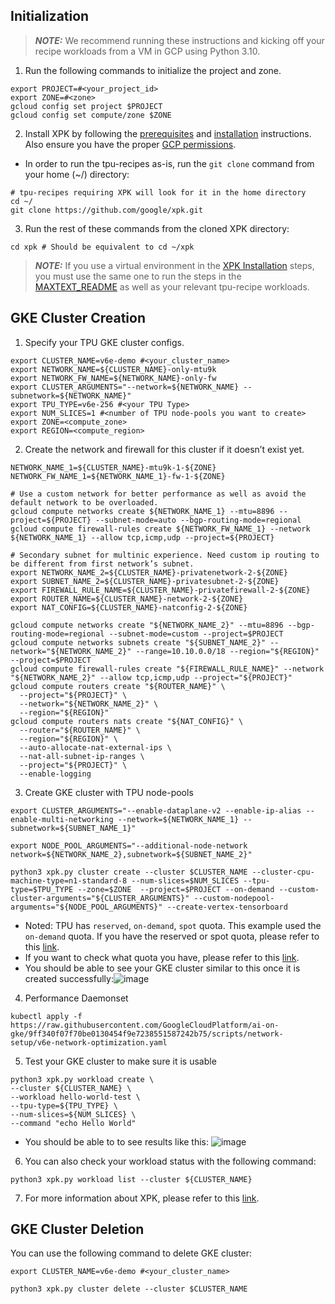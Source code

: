 ## Initialization

> **_NOTE:_** We recommend running these instructions and kicking off your recipe 
workloads from a VM in GCP using Python 3.10.

1. Run the following commands to initialize the project and zone.
```shell
export PROJECT=#<your_project_id>
export ZONE=#<zone>
gcloud config set project $PROJECT
gcloud config set compute/zone $ZONE
```

2. Install XPK by following the [prerequisites](https://github.com/AI-Hypercomputer/xpk?tab=readme-ov-file#prerequisites) and [installation](https://github.com/AI-Hypercomputer/xpk?tab=readme-ov-file#installation) 
instructions. Also ensure you have the proper [GCP permissions](https://github.com/AI-Hypercomputer/xpk?tab=readme-ov-file#installation).

* In order to run the tpu-recipes as-is, run the `git clone` command from your home (~/) directory:
```shell
# tpu-recipes requiring XPK will look for it in the home directory
cd ~/
git clone https://github.com/google/xpk.git
```

3. Run the rest of these commands from the cloned XPK directory:

```shell
cd xpk # Should be equivalent to cd ~/xpk
```

> **_NOTE:_** If you use a virtual environment in the 
[XPK Installation](https://github.com/AI-Hypercomputer/xpk?tab=readme-ov-file#installation)
steps, you must use the same one to run the steps in the [MAXTEXT_README](MAXTEXT_README.md)
as well as your relevant tpu-recipe workloads.

## GKE Cluster Creation 
1. Specify your TPU GKE cluster configs.
```shell
export CLUSTER_NAME=v6e-demo #<your_cluster_name>
export NETWORK_NAME=${CLUSTER_NAME}-only-mtu9k
export NETWORK_FW_NAME=${NETWORK_NAME}-only-fw
export CLUSTER_ARGUMENTS="--network=${NETWORK_NAME} --subnetwork=${NETWORK_NAME}"
export TPU_TYPE=v6e-256 #<your TPU Type>
export NUM_SLICES=1 #<number of TPU node-pools you want to create>
export ZONE=<compute_zone>
export REGION=<compute_region>
```

2. Create the network and firewall for this cluster if it doesn’t exist yet.
```shell
NETWORK_NAME_1=${CLUSTER_NAME}-mtu9k-1-${ZONE}
NETWORK_FW_NAME_1=${NETWORK_NAME_1}-fw-1-${ZONE}

# Use a custom network for better performance as well as avoid the default network to be overloaded.
gcloud compute networks create ${NETWORK_NAME_1} --mtu=8896 --project=${PROJECT} --subnet-mode=auto --bgp-routing-mode=regional
gcloud compute firewall-rules create ${NETWORK_FW_NAME_1} --network ${NETWORK_NAME_1} --allow tcp,icmp,udp --project=${PROJECT}

# Secondary subnet for multinic experience. Need custom ip routing to be different from first network’s subnet.
export NETWORK_NAME_2=${CLUSTER_NAME}-privatenetwork-2-${ZONE}
export SUBNET_NAME_2=${CLUSTER_NAME}-privatesubnet-2-${ZONE}
export FIREWALL_RULE_NAME=${CLUSTER_NAME}-privatefirewall-2-${ZONE}
export ROUTER_NAME=${CLUSTER_NAME}-network-2-${ZONE}
export NAT_CONFIG=${CLUSTER_NAME}-natconfig-2-${ZONE}

gcloud compute networks create "${NETWORK_NAME_2}" --mtu=8896 --bgp-routing-mode=regional --subnet-mode=custom --project=$PROJECT
gcloud compute networks subnets create "${SUBNET_NAME_2}" --network="${NETWORK_NAME_2}" --range=10.10.0.0/18 --region="${REGION}" --project=$PROJECT
gcloud compute firewall-rules create "${FIREWALL_RULE_NAME}" --network "${NETWORK_NAME_2}" --allow tcp,icmp,udp --project="${PROJECT}"
gcloud compute routers create "${ROUTER_NAME}" \
  --project="${PROJECT}" \
  --network="${NETWORK_NAME_2}" \
  --region="${REGION}"
gcloud compute routers nats create "${NAT_CONFIG}" \
  --router="${ROUTER_NAME}" \
  --region="${REGION}" \
  --auto-allocate-nat-external-ips \
  --nat-all-subnet-ip-ranges \
  --project="${PROJECT}" \
  --enable-logging
```

3. Create GKE cluster with TPU node-pools
```shell
export CLUSTER_ARGUMENTS="--enable-dataplane-v2 --enable-ip-alias --enable-multi-networking --network=${NETWORK_NAME_1} --subnetwork=${SUBNET_NAME_1}"

export NODE_POOL_ARGUMENTS="--additional-node-network network=${NETWORK_NAME_2},subnetwork=${SUBNET_NAME_2}"

python3 xpk.py cluster create --cluster $CLUSTER_NAME --cluster-cpu-machine-type=n1-standard-8 --num-slices=$NUM_SLICES --tpu-type=$TPU_TYPE --zone=$ZONE  --project=$PROJECT --on-demand --custom-cluster-arguments="${CLUSTER_ARGUMENTS}" --custom-nodepool-arguments="${NODE_POOL_ARGUMENTS}" --create-vertex-tensorboard
```

  * Noted: TPU has `reserved`, `on-demand`, `spot` quota. This example used the `on-demand` quota. If you have the reserved or spot quota, please refer to this [link](https://github.com/google/xpk?tab=readme-ov-file#cluster-create).
  * If you want to check what quota you have, please refer to this [link](https://cloud.google.com/kubernetes-engine/docs/how-to/tpus#ensure-quota).
  * You should be able to see your GKE cluster similar to this once it is created successfully:![image](https://github.com/user-attachments/assets/60743411-5ee5-4391-bb0e-7ffba4d91c1d)

4. Performance Daemonset 
```shell
kubectl apply -f https://raw.githubusercontent.com/GoogleCloudPlatform/ai-on-gke/9ff340f07f70be0130454f9e7238551587242b75/scripts/network-setup/v6e-network-optimization.yaml
```

5. Test your GKE cluster to make sure it is usable
```shell
python3 xpk.py workload create \
--cluster ${CLUSTER_NAME} \
--workload hello-world-test \
--tpu-type=${TPU_TYPE} \
--num-slices=${NUM_SLICES} \
--command "echo Hello World"
```
* You should be able to to see results like this: ![image](https://github.com/user-attachments/assets/c33010a6-e109-411e-8fb5-afb4edb3fa72)

6. You can also check your workload status with the following command:
```shell
python3 xpk.py workload list --cluster ${CLUSTER_NAME}
```
7. For more information about XPK, please refer to this [link](https://github.com/google/xpk).

## GKE Cluster Deletion
You can use the following command to delete GKE cluster:
```shell
export CLUSTER_NAME=v6e-demo #<your_cluster_name>

python3 xpk.py cluster delete --cluster $CLUSTER_NAME
```
